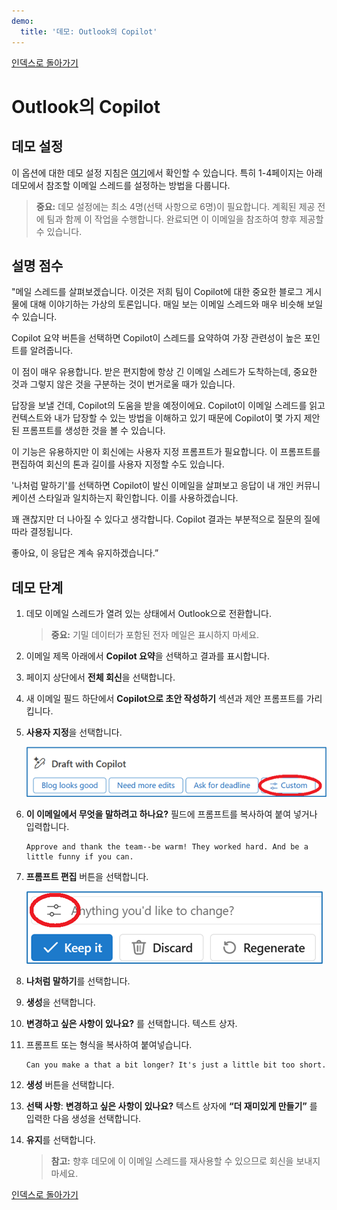 ```yaml
---
demo:
  title: '데모: Outlook의 Copilot'
---
```


[인덱스로 돌아가기](https://microsoftlearning.github.io/MS-4012-Microsoft-Copilot-Web-Based-Interactive-Experience-for-Executives/)

# Outlook의 Copilot

## 데모 설정

이 옵션에 대한 데모 설정 지침은 [여기](https://microsoft.seismic.com/Link/Content/DCFPQWmT2DMXC8WJjgjP4H44GWXG)에서 확인할 수 있습니다. 특히 1-4페이지는 아래 데모에서 참조할 이메일 스레드를 설정하는 방법을 다룹니다.

> **중요:**  데모 설정에는 최소 4명(선택 사항으로 6명)이 필요합니다. 계획된 제공 전에 팀과 함께 이 작업을 수행합니다. 완료되면 이 이메일을 참조하여 향후 제공할 수 있습니다.

## 설명 점수

"메일 스레드를 살펴보겠습니다. 이것은 저희 팀이 Copilot에 대한 중요한 블로그 게시물에 대해 이야기하는 가상의 토론입니다. 매일 보는 이메일 스레드와 매우 비슷해 보일 수 있습니다.

Copilot 요약 버튼을 선택하면 Copilot이 스레드를 요약하여 가장 관련성이 높은 포인트를 알려줍니다.

이 점이 매우 유용합니다. 받은 편지함에 항상 긴 이메일 스레드가 도착하는데, 중요한 것과 그렇지 않은 것을 구분하는 것이 번거로울 때가 있습니다.

답장을 보낼 건데, Copilot의 도움을 받을 예정이에요. Copilot이 이메일 스레드를 읽고 컨텍스트와 내가 답장할 수 있는 방법을 이해하고 있기 때문에 Copilot이 몇 가지 제안된 프롬프트를 생성한 것을 볼 수 있습니다.

이 기능은 유용하지만 이 회신에는 사용자 지정 프롬프트가 필요합니다. 이 프롬프트를 편집하여 회신의 톤과 길이를 사용자 지정할 수도 있습니다.

'나처럼 말하기'를 선택하면 Copilot이 발신 이메일을 살펴보고 응답이 내 개인 커뮤니케이션 스타일과 일치하는지 확인합니다. 이를 사용하겠습니다.

꽤 괜찮지만 더 나아질 수 있다고 생각합니다. Copilot 결과는 부분적으로 질문의 질에 따라 결정됩니다.

좋아요, 이 응답은 계속 유지하겠습니다.”

## 데모 단계

1. 데모 이메일 스레드가 열려 있는 상태에서 Outlook으로 전환합니다.

    > **중요:**  기밀 데이터가 포함된 전자 메일은 표시하지 마세요.

1. 이메일 제목 아래에서 **Copilot 요약**을 선택하고 결과를 표시합니다.
1. 페이지 상단에서 **전체 회신**을 선택합니다.
1. 새 이메일 필드 하단에서 **Copilot으로 초안 작성하기** 섹션과 제안 프롬프트를 가리킵니다.
1. **사용자 지정**을 선택합니다.

    ![Outlook용 Copilot의 사용자 지정 프롬프트 옵션을 보여주는 스크린샷.](../Demos/Media/outlook_custom.png)


1. **이 이메일에서 무엇을 말하려고 하나요?** 필드에 프롬프트를 복사하여 붙여 넣거나 입력합니다. 

    ```text
    Approve and thank the team--be warm! They worked hard. And be a little funny if you can.
    ```

1. **프롬프트 편집** 버튼을 선택합니다.

    ![Outlook용 Copilot의 프롬프트 편집 옵션을 보여 주는 스크린샷.](../Demos/Media/edit_prompt_outlook.png)

1. **나처럼 말하기**를 선택합니다.
1. **생성**을 선택합니다.
1. **변경하고 싶은 사항이 있나요?** 를 선택합니다. 텍스트 상자.
1. 프롬프트 또는 형식을 복사하여 붙여넣습니다. 

    ```text
    Can you make a that a bit longer? It's just a little bit too short.
    ```

1. **생성** 버튼을 선택합니다.  
1. **선택 사항**: **변경하고 싶은 사항이 있나요?** 텍스트 상자에 **“더 재미있게 만들기”** 를 입력한 다음 생성을 선택합니다.
1. **유지**를 선택합니다.

    > **참고:** 향후 데모에 이 이메일 스레드를 재사용할 수 있으므로 회신을 보내지 마세요.

[인덱스로 돌아가기](https://microsoftlearning.github.io/MS-4012-Microsoft-Copilot-Web-Based-Interactive-Experience-for-Executives/)
